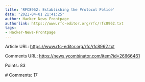 ```yaml
---
title: 'RFC8962: Establishing the Protocol Police'
date: "2021-04-01 21:41:25"
author: Hacker News Frontpage
authorlink: https://www.rfc-editor.org/rfc/rfc8962.txt
tags:
- Hacker-News-Frontpage
---
```


<p>Article URL: <a href="https://www.rfc-editor.org/rfc/rfc8962.txt">https://www.rfc-editor.org/rfc/rfc8962.txt</a></p>
<p>Comments URL: <a href="https://news.ycombinator.com/item?id=26666461">https://news.ycombinator.com/item?id=26666461</a></p>
<p>Points: 83</p>
<p># Comments: 17</p>
